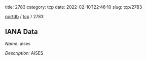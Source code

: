 title: 2783
category: tcp
date: 2022-02-10T22:46:10
slug: tcp/2783

[portdb](/) / [tcp](/category/tcp.html) / 2783


## IANA Data

_Name:_ aises

_Description:_ AISES


